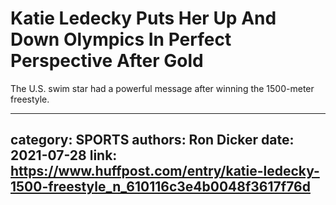 # Katie Ledecky Puts Her Up And Down Olympics In Perfect Perspective After Gold

The U.S. swim star had a powerful message after winning the 1500-meter freestyle.

---
category: SPORTS
authors: Ron Dicker
date: 2021-07-28
link: https://www.huffpost.com/entry/katie-ledecky-1500-freestyle_n_610116c3e4b0048f3617f76d
---
